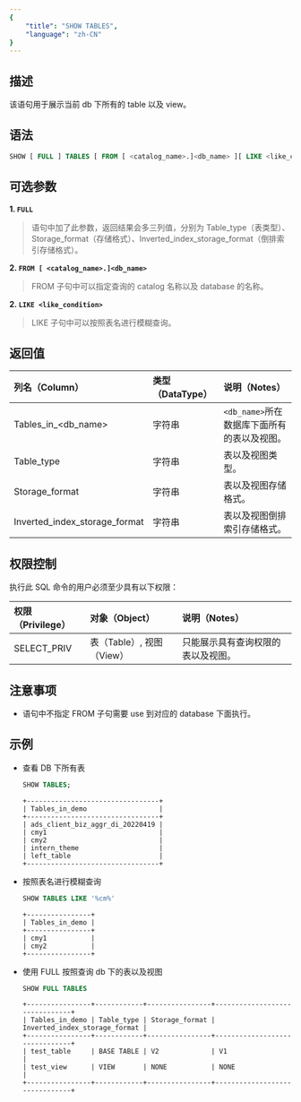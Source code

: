 ```yaml
---
{
    "title": "SHOW TABLES",
    "language": "zh-CN"
}
---
```


<!--
Licensed to the Apache Software Foundation (ASF) under one
or more contributor license agreements.  See the NOTICE file
distributed with this work for additional information
regarding copyright ownership.  The ASF licenses this file
to you under the Apache License, Version 2.0 (the
"License"); you may not use this file except in compliance
with the License.  You may obtain a copy of the License at

  http://www.apache.org/licenses/LICENSE-2.0

Unless required by applicable law or agreed to in writing,
software distributed under the License is distributed on an
"AS IS" BASIS, WITHOUT WARRANTIES OR CONDITIONS OF ANY
KIND, either express or implied.  See the License for the
specific language governing permissions and limitations
under the License.
-->

## 描述

该语句用于展示当前 db 下所有的 table 以及 view。

## 语法

```sql
SHOW [ FULL ] TABLES [ FROM [ <catalog_name>.]<db_name> ][ LIKE <like_condition> ]
```

## 可选参数

**1. `FULL`**
> 语句中加了此参数，返回结果会多三列值，分别为 Table_type（表类型）、Storage_format（存储格式）、Inverted_index_storage_format（倒排索引存储格式）。

**2. `FROM [ <catalog_name>.]<db_name>`**
> FROM 子句中可以指定查询的 catalog 名称以及 database 的名称。

**2. `LIKE <like_condition>`**
> LIKE 子句中可以按照表名进行模糊查询。

## 返回值

| 列名（Column）                    | 类型（DataType） | 说明（Notes）                   |
|:------------------------------|:-------------|:----------------------------|
| Tables_in_<db_name>           | 字符串          | `<db_name>`所在数据库下面所有的表以及视图。 |
| Table_type                    | 字符串          | 表以及视图类型。                    |
| Storage_format                | 字符串          | 表以及视图存储格式。           |
| Inverted_index_storage_format | 字符串          | 表以及视图倒排索引存储格式。           |

## 权限控制

执行此 SQL 命令的用户必须至少具有以下权限：

| 权限（Privilege） | 对象（Object） | 说明（Notes）         |
|:--------------|:-----------|:------------------|
| SELECT_PRIV    | 表（Table）, 视图（View）    | 只能展示具有查询权限的表以及视图。 |

## 注意事项

- 语句中不指定 FROM 子句需要 use 到对应的 database 下面执行。

## 示例

- 查看 DB 下所有表
    
     ```sql
     SHOW TABLES;
     ```
  
     ```text
     +---------------------------------+
     | Tables_in_demo                  |
     +---------------------------------+
     | ads_client_biz_aggr_di_20220419 |
     | cmy1                            |
     | cmy2                            |
     | intern_theme                    |
     | left_table                      |
     +---------------------------------+
     ```

- 按照表名进行模糊查询

     ```sql
     SHOW TABLES LIKE '%cm%'
     ```
  
     ```text
     +----------------+
     | Tables_in_demo |
     +----------------+
     | cmy1           |
     | cmy2           |
     +----------------+
     ```
  
- 使用 FULL 按照查询 db 下的表以及视图

     ```sql
     SHOW FULL TABLES
     ```

     ```text
     +----------------+------------+----------------+-------------------------------+
     | Tables_in_demo | Table_type | Storage_format | Inverted_index_storage_format |
     +----------------+------------+----------------+-------------------------------+
     | test_table     | BASE TABLE | V2             | V1                            |
     | test_view      | VIEW       | NONE           | NONE                          |
     +----------------+------------+----------------+-------------------------------+
     ```
